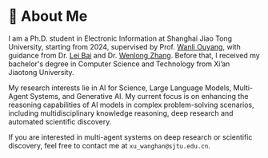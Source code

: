 # 👋 About Me

I am a Ph.D. student in Electronic Information at Shanghai Jiao Tong University, starting from 2024, supervised by Prof. [Wanli Ouyang](https://wlouyang.github.io/), with guidance from Dr. [Lei Bai](http://leibai.site/) and Dr. [Wenlong Zhang](https://wenlongzhang0517.github.io/). Before that, I received my bachelor's degree in Computer Science and Technology from Xi’an Jiaotong University.

My research interests lie in AI for Science, Large Language Models, Multi-Agent Systems, and Generative AI. My current focus is on enhancing the reasoning capabilities of AI models in complex problem-solving scenarios, including multidisciplinary knowledge reasoning, deep research and automated scientific discovery.

If you are interested in multi-agent systems on deep research or scientific discovery, feel free to contact me at `xu_wanghan@sjtu.edu.cn`.